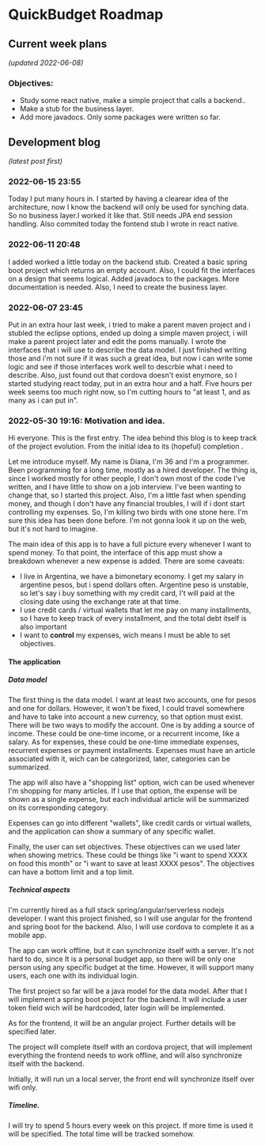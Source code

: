 # QuickBudget Roadmap


## Current week plans


_(updated 2022-06-08)_

### Objectives:
   - Study some react native, make a simple project that calls a backend..
   - Make a stub for the business layer.
   - Add more javadocs. Only some packages were written so far.

## Development blog 

_(latest post first)_

### 2022-06-15 23:55

Today I put many hours in. I started by having a clearear idea of the architecture, now I know the backend will only be used for synching data. So no business layer.I worked it like that. Still needs JPA end session handling.
Also commited today the fontend stub I wrote in react native.

### 2022-06-11 20:48 

I added worked a little today on the backend stub.  Created a basic spring boot project which returns an empty account. Also, I could fit the interfaces on a design that seems logical. 
Added javadocs to the packages. More documentation is needed. Also, I need to create the business layer.

### 2022-06-07 23:45

Put in an extra hour last week, i tried to make a parent maven project and i stubled the eclipse options, ended up doing a simple maven project, i will make a parent project
later and edit the poms manually. I wrote the interfaces that i will use to describe the data model. I just finished writing those and i'm not sure if it was such a great idea, 
but now i can write some logic and see if those interfaces work well to descrbie what i need to describe. Also, just found out that cordova doesn't exist enymore, so I started
studying react today, put in an extra hour and a half. Five hours per week seems too much right now, so I'm cutting hours to "at least 1, and as many as i can put in".



### 2022-05-30 19:16: Motivation and idea.

Hi everyone. This is the first entry. The idea behind this blog is to keep track of the project evolution. 
From the initial idea to its (hopeful) completion .

Let me introduce myself. My name is Diana, I'm 36 and I'm a programmer. Been programming for a long time, mostly as a hired developer. 
The thing is, since I worked mostly for other people, I don't own most of the code I've written, and I have little to show on a job interview. 
I've been wanting to change that, so I started this project. 
Also, I'm a little fast when spending money, and though I don't have any financial troubles, I will if i dont start controlling my expenses. 
So, I'm killing two birds with one stone here.
I'm sure this idea has been done before. I'm not gonna look it up on the web, but it's not hard to imagine.

The main idea of this app is to have a full picture every whenever I want to spend money. 
To that point, the interface of this app must show a breakdown whenever a new expense is added. There are some caveats:
  - I live in Argentina, we have a bimonetary economy. I get my salary in argentine pesos, but i spend dollars often. 
    Argentine peso is unstable, so let's say i buy something with my credit card, I't will paid at the closing date using the exchange rate at that time.
  - I use credit cards / virtual wallets that let me pay on many installments, so I have to keep track of every installment, 
    and the total debt itself is also important
  - I want to **control** my expenses, wich means I must be able to set objectives.

#### The application

##### Data model

The first thing is the data model. I want at least two accounts, one for pesos and one for dollars. However, it won't be fixed, I could travel somewhere
and have to take into account a new currency, so that option must exist. There will be two ways to modify the account. One is by adding a source of income.
These could be one-time income, or a recurrent income, like a salary. As for expenses, these could be one-time immediate expenses, recurrent expenses or 
payment installments. Expenses must have an article associated with it, wich can be categorized, later, categories can be summarized.

The app will also have a "shopping list" option, wich can be used whenever I'm shopping for many articles. If I use that option, the expense will be shown as a single
expense, but each individual article will be summarized on its corresponding category.

Expenses can go into different "wallets", like credit cards or virtual wallets, and the application can show a summary of any specific wallet. 

Finally, the user can set objectives. These objectives can we used later when showing metrics. 
These could be things like "i want to spend XXXX on food this month" or "i want to save at least XXXX pesos". 
The objectives can have a bottom limit and a top limit.

##### Technical aspects

I'm currently hired as a full stack spring/angular/serverless nodejs developer. I want this project finished, so I will
use angular for the frontend and spring boot for the backend. Also, I will use cordova to complete it as a mobile app.

The app can work offline, but it can synchronize itself with a server. It's not hard to do, since It is a personal budget app, so there will be only one
person using any specific budget at the time. However, it will support many users, each one with its individual login.

The first project so far will be a java model for the data model. After that I will implement a spring boot project for the backend. It will include a user token field wich will
be hardcoded, later login will be implemented.

As for the frontend, it will be an angular project. Further details will be specified later.

The project will complete itself with an cordova project, that will implement everything the frontend needs to work offline, and will also synchronize itself with the backend.

Initially, it will run un a local server, the front end will synchronize itself over wifi only.

##### Timeline.

I will  try to spend 5 hours every week on this project. If more time is used it will be specified. The total time will be tracked somehow. 
